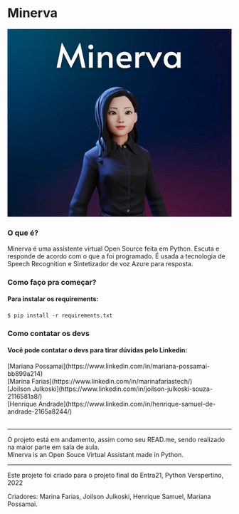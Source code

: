 # Minerva


<img src="images/Minerva.png">
<h3>O que é?</h3>
Minerva é uma assistente virtual Open Source feita em Python. Escuta e responde de acordo com o que a foi programado. É usada a tecnologia de Speech Recognition e Sintetizador de voz Azure para resposta. 

<h3>Como faço pra começar?</h3>
<h4>Para instalar os requirements:</h4>
<code>$ pip install -r requirements.txt</code>

<h3>Como contatar os devs</h3>
<h4>Você pode contatar o devs para tirar dúvidas pelo Linkedin:</h4>
[Mariana Possamai](https://www.linkedin.com/in/mariana-possamai-bb899a214) <br>
[Marina Farias](https://www.linkedin.com/in/marinafariastech/) <br>
[Joilson Julkoski](https://www.linkedin.com/in/joilson-julkoski-souza-2116581a8/) <br>
[Henrique Andrade](https://www.linkedin.com/in/henrique-samuel-de-andrade-2165a8244/) <br>

<br>

<hr>
O projeto está em andamento, assim como seu READ.me, sendo realizado na maior parte em sala de aula.<br>
Minerva is an Open Souce Virtual Assistant made in Python.

<hr>
Este projeto foi criado para o projeto final do Entra21, Python Verspertino, 2022

Criadores: Marina Farias, Joilson Julkoski, Henrique Samuel, Mariana Possamai.
